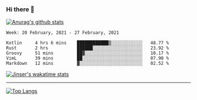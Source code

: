 ### Hi there 👋

[![Anurag's github stats](https://github-readme-stats.vercel.app/api?username=jinserrr&show_icons=true)](https://github.com/anuraghazra/github-readme-stats)


<!--START_SECTION:waka-->
```text
Week: 20 February, 2021 - 27 February, 2021

Kotlin     4 hrs 6 mins    ████████████▒░░░░░░░░░░░░   48.77 % 
Rust       2 hrs           ██████░░░░░░░░░░░░░░░░░░░   23.92 % 
Groovy     51 mins         ██▓░░░░░░░░░░░░░░░░░░░░░░   10.17 % 
VimL       39 mins         ██░░░░░░░░░░░░░░░░░░░░░░░   07.90 % 
Markdown   12 mins         ▓░░░░░░░░░░░░░░░░░░░░░░░░   02.52 % 
```
<!--END_SECTION:waka-->

[![Jinser's wakatime stats](https://github-readme-stats.vercel.app/api/wakatime?username=jinser)](https://github.com/anuraghazra/github-readme-stats)

***

[![Top Langs](https://github-readme-stats.vercel.app/api/top-langs/?username=jinserrr)](https://github.com/anuraghazra/github-readme-stats)
